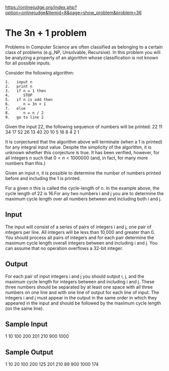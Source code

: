 https://onlinejudge.org/index.php?option=onlinejudge&Itemid=8&page=show_problem&problem=36

# The 3n + 1 problem

Problems in Computer Science are often classified as belonging to a certain
class of problems (e.g.,NP, Unsolvable, Recursive). In this problem you will be
analyzing a property of an algorithm whose classification is not known for all
possible inputs.

Consider the following algorithm:

```
1.   input n
2.   print n
3.   if n = 1 then
4.      STOP
5.   if n is odd then
6.      n = 3n + 1
7.   else
8.      n = n / 2
9.   go to line 2
```


Given the input 22, the following sequence of numbers will be printed:
    22 11 34 17 52 26 13 40 20 10 5 16 8 4 2 1

It is conjectured that the algorithm above will terminate (when a 1 is printed)
for any integral input value. Despite the simplicity of the algorithm, it is
unknown whether this conjecture is true. It has been verified, however, for all
integers $n$ such that $0 < n < 1000000$ (and, in fact, for many more numbers
than this.)

Given an input n, it is possible to determine the number of numbers printed
before and including the 1 is printed.

For a given n this is called the cycle-length of n. In the example above, the
cycle length of 22 is 16.For any two numbers i and j you are to determine the
maximum cycle length over all numbers between and including both i and j.

## Input

The input will consist of a series of pairs of integers i and j, one pair of
integers per line. All integers will be less than 10,000 and greater than 0.
You should process all pairs of integers and for each pair determine the
maximum cycle length overall integers between and including i and j. You can
assume that no operation overflows a 32-bit integer.

## Output

For each pair of input integers i and j you should output i, j, and the maximum
cycle length for integers between and including i and j. These three numbers
should be separated by at least one space with all three numbers on one line
and with one line of output for each line of input. The integers i and j must
appear in the output in the same order in which they appeared in the input and
should be followed by the maximum cycle length (on the same line).

## Sample Input

1  10
100  200
201  210
900  1000

## Sample Output

1  10  20
100  200  125
201  210  89
900  1000  174
